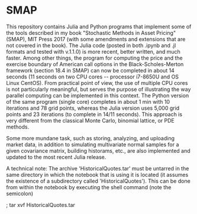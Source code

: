 # SMAP
This repository contains Julia and Python programs that implement some of the tools described in my book "Stochastic Methods in Asset Pricing" (SMAP), MIT Press 2017 (with some amendments and extensions that are not covered in the book). The Julia code (posted in both .ipynb and .jl formats and tested with v.1.1.0) is more recent, better written, and much faster. Among other things, the program for computing the price and the exercise boundary of American call options in the Black-Scholes-Merton framework (section 18.4 in SMAP) can now be completed in about 14 seconds (11 seconds on two CPU cores -- processor i7-8650U and OS Linux CentOS). From practical point of view, the use of multiple CPU cores is not particularly meaningful, but serves the purpose of illustrating the way parallel computing can be implemented in this context. The Python version of the same program (single core) completes in about 1 min with 10 iterations and 78 grid points, whereas the Julia version uses 5,000 grid points and 23 iterations (to complete in 14/11 seconds). This approach is very different from the classical Monte Carlo, binomial lattice, or PDE methods.

Some more mundane task, such as storing, analyzing, and uploading market data, in addition to simulating multivariate normal samples for a given covariance matrix, building historams, etc., are also implemented and updated to the most recent Julia release. 

A technical note: The archive 'HistoricalQuotes.tar' must be untarred in the same directory in which the notebook that is using it is located (it assumes the existence of a subdirectory called 'HistoricalQuotes'). This can be done from within the notebook by executing the shell command (note the semicolon)

; tar xvf HistoricalQuotes.tar
